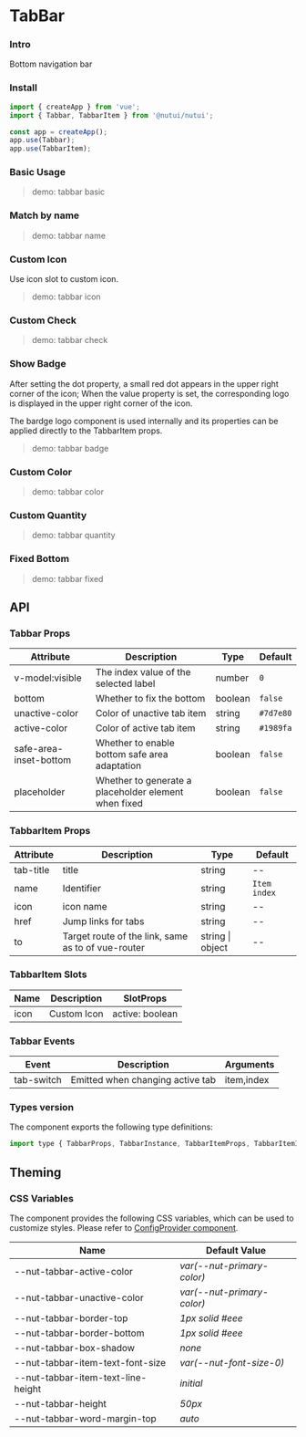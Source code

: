# TabBar

### Intro

Bottom navigation bar

### Install

```js
import { createApp } from 'vue';
import { Tabbar, TabbarItem } from '@nutui/nutui';

const app = createApp();
app.use(Tabbar);
app.use(TabbarItem);
```

### Basic Usage

> demo: tabbar basic

### Match by name

> demo: tabbar name

### Custom Icon

Use icon slot to custom icon.

> demo: tabbar icon

### Custom Check

> demo: tabbar check

### Show Badge

After setting the dot property, a small red dot appears in the upper right corner of the icon; When the value property is set, the corresponding logo is displayed in the upper right corner of the icon.

The bardge logo component is used internally and its properties can be applied directly to the TabbarItem props.

> demo: tabbar badge

### Custom Color

> demo: tabbar color

### Custom Quantity

> demo: tabbar quantity

### Fixed Bottom

> demo: tabbar fixed

## API

### Tabbar Props

| Attribute | Description | Type | Default |
| --- | --- | --- | --- |
| v-model:visible | The index value of the selected label | number | `0` |
| bottom | Whether to fix the bottom | boolean | `false` |
| unactive-color | Color of unactive tab item | string | `#7d7e80` |
| active-color | Color of active tab item | string | `#1989fa` |
| safe-area-inset-bottom | Whether to enable bottom safe area adaptation | boolean | `false` |
| placeholder | Whether to generate a placeholder element when fixed | boolean | `false` |

### TabbarItem Props

| Attribute | Description | Type | Default |
| --- | --- | --- | --- |
| tab-title | title | string | -- |
| name | Identifier | string | `Item index` |
| icon | icon name | string | -- |
| href | Jump links for tabs | string | -- |
| to | Target route of the link, same as to of vue-router | string \| object | -- |

### TabbarItem Slots

| Name | Description | SlotProps |
| --- | --- | --- |
| icon | Custom Icon | active: boolean |

### Tabbar Events

| Event | Description | Arguments |
| --- | --- | --- |
| tab-switch | Emitted when changing active tab | item,index |

### Types version

The component exports the following type definitions:

```js
import type { TabbarProps, TabbarInstance, TabbarItemProps, TabbarItemInstance } from '@nutui/nutui';
```

## Theming

### CSS Variables

The component provides the following CSS variables, which can be used to customize styles. Please refer to [ConfigProvider component](#/en-US/component/configprovider).

| Name | Default Value |
| --- | --- |
| --nut-tabbar-active-color | _var(--nut-primary-color)_ |
| --nut-tabbar-unactive-color | _var(--nut-primary-color)_ |
| --nut-tabbar-border-top | _1px solid #eee_ |
| --nut-tabbar-border-bottom | _1px solid #eee_ |
| --nut-tabbar-box-shadow | _none_ |
| --nut-tabbar-item-text-font-size | _var(--nut-font-size-0)_ |
| --nut-tabbar-item-text-line-height | _initial_ |
| --nut-tabbar-height | _50px_ |
| --nut-tabbar-word-margin-top | _auto_ |
